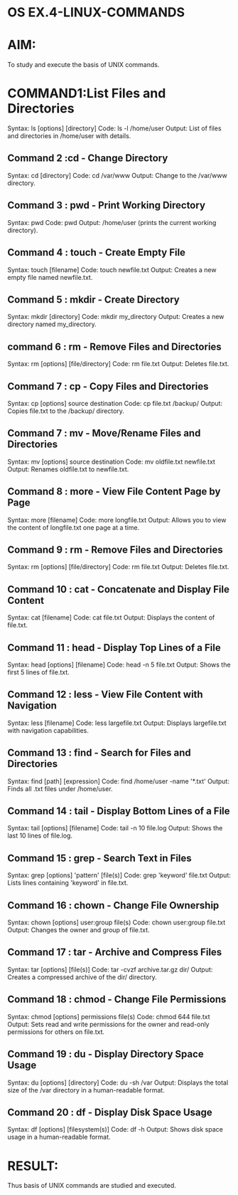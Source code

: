 # OS EX.4-LINUX-COMMANDS

# AIM:
To study and execute the basis of UNIX commands.

# COMMAND1:List Files and Directories
Syntax: 
	ls [options] [directory]
Code: 
	ls -l /home/user
Output: 
	List of files and directories in /home/user with details.

## Command 2 :cd - Change Directory
Syntax: 
	cd [directory]
Code: 
	cd /var/www
Output: 
	Change to the /var/www directory.

 ## Command 3 : pwd - Print Working Directory
 Syntax: 
	pwd
Code: 
	pwd
Output: 
	/home/user (prints the current working directory).

## Command 4 : touch - Create Empty File
Syntax: 
	touch [filename]
Code: 
	touch newfile.txt
Output: 
	Creates a new empty file named newfile.txt.

## Command 5 : mkdir - Create Directory
Syntax: 
	mkdir [directory]
Code: 
	mkdir my_directory
Output:	
	Creates a new directory named my_directory.
## command 6 : rm - Remove Files and Directories
Syntax: 
	rm [options] [file/directory]
Code: 
	rm file.txt
Output: 
	Deletes file.txt.
## Command 7 : cp - Copy Files and Directories
Syntax: 
	cp [options] source destination
Code: 
	cp file.txt /backup/
Output: 
	Copies file.txt to the /backup/ directory.

 ## Command 7 : mv - Move/Rename Files and Directories
Syntax: 
	mv [options] source destination
Code: 
	mv oldfile.txt newfile.txt
Output: 
	Renames oldfile.txt to newfile.txt.
 
 ## Command 8 : more - View File Content Page by Page
Syntax: 
	more [filename]
Code: 
	more longfile.txt
Output: 
	Allows you to view the content of longfile.txt one page at a time.

 ## Command 9 : rm - Remove Files and Directories
Syntax: 
	rm [options] [file/directory]
Code: 
	rm file.txt
Output: 
	Deletes file.txt.
 
 ## Command 10 : cat - Concatenate and Display File Content
Syntax: 
	cat [filename]
Code: 
	cat file.txt
Output: 
	Displays the content of file.txt.

 ## Command 11 : head - Display Top Lines of a File
Syntax: 
	head [options] [filename]
Code: 
	head -n 5 file.txt
Output: 
	Shows the first 5 lines of file.txt.

 ## Command 12 : less - View File Content with Navigation
Syntax: 
	less [filename]
Code: 
	less largefile.txt
Output: 
	Displays largefile.txt with navigation capabilities.

 ## Command 13 : find - Search for Files and Directories
Syntax:
	find [path] [expression]
Code: 
	find /home/user -name '*.txt'
Output: 
	Finds all .txt files under /home/user.

 ## Command 14 : tail - Display Bottom Lines of a File
Syntax: 
	tail [options] [filename]
Code: 
	tail -n 10 file.log
Output: 
	Shows the last 10 lines of file.log.

 ## Command 15 : grep - Search Text in Files
Syntax: 
	grep [options] 'pattern' [file(s)]
Code: 
	grep 'keyword' file.txt
Output: 
	Lists lines containing 'keyword' in file.txt.

 ## Command 16 : chown - Change File Ownership
Syntax: 
	chown [options] user:group file(s)
Code: 
	chown user:group file.txt
Output: 
	Changes the owner and group of file.txt.

 ## Command 17 : tar - Archive and Compress Files
Syntax: 
	tar [options] [file(s)]
Code: 
	tar -cvzf archive.tar.gz dir/
Output: 
	Creates a compressed archive of the dir/ directory.

 ## Command 18 : chmod - Change File Permissions
Syntax: 
	chmod [options] permissions file(s)
Code: 
	chmod 644 file.txt
Output: 
	Sets read and write permissions for the owner and read-only permissions for others on file.txt.

 ## Command 19 : du - Display Directory Space Usage
Syntax: 
	du [options] [directory]
Code: 
	du -sh /var
Output: 
	Displays the total size of the /var directory in a human-readable format.

 ## Command 20 : df - Display Disk Space Usage
Syntax: 
	df [options] [filesystem(s)]
Code: 
	df -h
Output: 
	Shows disk space usage in a human-readable format.
 
# RESULT:
Thus basis of UNIX commands are studied and executed.
